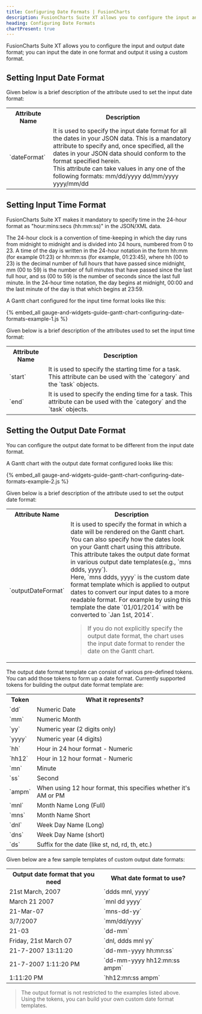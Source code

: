 ```yaml
---
title: Configuring Date Formats | FusionCharts
description: FusionCharts Suite XT allows you to configure the input and output date format; you can input the date in one format and output it using a custom format.
heading: Configuring Date Formats
chartPresent: true
---
```


FusionCharts Suite XT allows you to configure the input and output date format; you can input the date in one format and output it using a custom format.

## Setting Input Date Format

Given below is a brief description of the attribute used to set the input date format:

<table>
  <tr>
    <th>Attribute Name</th>
    <th>Description</th>
  </tr>
  <tr>
    <td>`dateFormat`</td>
    <td>It is used to specify the input date format for all the dates in your JSON data. This is a mandatory attribute to specify and, once specified, all the dates in your JSON data should conform to the format specified herein.<br/>
    This attribute can take values in any one of the following formats:
    mm/dd/yyyy
    dd/mm/yyyy
    yyyy/mm/dd</td>
  </tr>
</table>


## Setting Input Time Format

FusionCharts Suite XT makes it mandatory to specify time in the 24-hour format as "hour:mins:secs (hh:mm:ss)" in the JSON/XML data.

The 24-hour clock is a convention of time-keeping in which the day runs from midnight to midnight and is divided into 24 hours, numbered from 0 to 23. A time of the day is written in the 24-hour notation in the form hh:mm (for example 01:23) or hh:mm:ss (for example, 01:23:45), where hh (00 to 23) is the decimal number of full hours that have passed since midnight, mm (00 to 59) is the number of full minutes that have passed since the last full hour, and ss (00 to 59) is the number of seconds since the last full minute. In the 24-hour time notation, the day begins at midnight, 00:00 and the last minute of the day is that which begins at 23:59.

A Gantt chart configured for the input time format looks like this:

{% embed_all gauge-and-widgets-guide-gantt-chart-configuring-date-formats-example-1.js %}

Given below is a brief description of the attributes used to set the input time format:

<table>
  <tr>
    <th>Attribute Name</th>
    <th>Description</th>
  </tr>
  <tr>
    <td>`start`</td>
    <td>It is used to specify the starting time for a task. This attribute can be used with the `category` and the `task` objects.</td>
  </tr>
  <tr>
    <td>`end`</td>
    <td>It is used to specify the ending time for a task. This attribute can be used with the `category` and the `task` objects.</td>
  </tr>
</table>


## Setting the Output Date Format

You can configure the output date format to be different from the input date format.

A Gantt chart with the output date format configured looks like this:

{% embed_all gauge-and-widgets-guide-gantt-chart-configuring-date-formats-example-2.js %}

Given below is a brief description of the attribute used to set the output date format:

<table>
  <tr>
    <th>Attribute Name</th>
    <th>Description</th>
  </tr>
  <tr>
    <td>`outputDateFormat`</td>
    <td>It is used to specify the format in which a date will be rendered on the Gantt chart. You can also specify how the dates look on your Gantt chart using this attribute. This attribute takes the output date format in various output date templates(e.g., `mns ddds, yyyy`).<br/>
    Here, `mns ddds, yyyy` is the custom date format template which is applied to output dates to convert our input dates to a more readable format. For example by using this template the date `01/01/2014` with be converted to `Jan 1st, 2014`.

>  If you do not explicitly specify the output date format, the chart uses the input date format to render the date on the Gantt chart.</p></td>
  </tr>
</table>


The output date format template can consist of various pre-defined tokens. You can add those tokens to form up a date format. Currently supported tokens for building the output date format template are:

<table>
  <tr>
    <th>Token</th>
    <th>What it represents?</th>
  </tr>
  <tr>
    <td>`dd`</td>
    <td>Numeric Date</td>
  </tr>
  <tr>
    <td>`mm`</td>
    <td>Numeric Month</td>
  </tr>
  <tr>
    <td>`yy`</td>
    <td>Numeric year (2 digits only) </td>
  </tr>
  <tr>
    <td>`yyyy`</td>
    <td>Numeric year (4 digits) </td>
  </tr>
  <tr>
    <td>`hh`</td>
    <td>Hour in 24 hour format - Numeric </td>
  </tr>
  <tr>
    <td>`hh12`</td>
    <td>Hour in 12 hour format - Numeric </td>
  </tr>
  <tr>
    <td>`mn`</td>
    <td>Minute</td>
  </tr>
  <tr>
    <td>`ss`</td>
    <td>Second</td>
  </tr>
  <tr>
    <td>`ampm`</td>
    <td>When using 12 hour format, this specifies whether it's AM or PM </td>
  </tr>
  <tr>
    <td>`mnl`</td>
    <td>Month Name Long (Full) </td>
  </tr>
  <tr>
    <td>`mns`</td>
    <td>Month Name Short </td>
  </tr>
  <tr>
    <td>`dnl`</td>
    <td>Week Day Name (Long) </td>
  </tr>
  <tr>
    <td>`dns`</td>
    <td>Week Day Name (short) </td>
  </tr>
  <tr>
    <td>`ds`</td>
    <td>Suffix for the date (like st, nd, rd, th, etc.) </td>
  </tr>
</table>


Given below are a few sample templates of custom output date formats:

<table>
  <tr>
    <th>Output date format that you need</th>
    <th>What date format to use? </th>
  </tr>
  <tr>
    <td>21st March, 2007</td>
    <td>`ddds mnl, yyyy`</td>
  </tr>
  <tr>
    <td>March 21 2007</td>
    <td>`mnl dd yyyy`</td>
  </tr>
  <tr>
    <td>21-Mar-07</td>
    <td>`mns-dd-yy`</td>
  </tr>
  <tr>
    <td>3/7/2007</td>
    <td>`mm/dd/yyyy`</td>
  </tr>
  <tr>
    <td>21-03</td>
    <td>`dd-mm`</td>
  </tr>
  <tr>
    <td>Friday, 21st March 07 </td>
    <td>`dnl, ddds mnl yy`</td>
  </tr>
  <tr>
    <td>21-7-2007 13:11:20 </td>
    <td>`dd-mm-yyyy hh:mn:ss`</td>
  </tr>
  <tr>
    <td>21-7-2007 1:11:20 PM</td>
    <td>`dd-mm-yyyy hh12:mn:ss ampm`</td>
  </tr>
  <tr>
    <td>1:11:20 PM</td>
    <td>`hh12:mn:ss ampm`</td>
  </tr>
</table>


> The output format is not restricted to the examples listed above. Using the tokens, you can build your own custom date format templates.